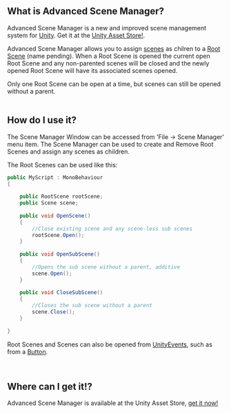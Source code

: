 ## What is Advanced Scene Manager?
Advanced Scene Manager is a new and improved scene management system for [Unity](https://unity.com/). Get it at the [Unity Asset Store!](https://assetstore.unity.com/).

Advanced Scene Manager allows you to assign [scenes](https://github.com/Zumwani/advanced-scene-manager/wiki/Scene) as chilren to a [Root Scene](https://github.com/Zumwani/advanced-scene-manager/wiki/Root-Scene) (name pending). 
When a Root Scene is opened the current open Root Scene and any non-parented scenes will be closed and the newly opened Root Scene will have its associated scenes opened.

Only one Root Scene can be open at a time, but scenes can still be opened without a parent.
\
​
## How do I use it?
The Scene Manager Window can be accessed from 'File -> Scene Manager' menu item. The Scene Manager can be used to create and Remove Root Scenes and assign any scenes as children.

The Root Scenes can be used like this:
```C#
public MyScript : MonoBehaviour
{
    
    public RootScene rootScene;
    public Scene scene;
    
    public void OpenScene()
    {
        //Close existing scene and any scene-less sub scenes
        rootScene.Open();
    }
    
    public void OpenSubScene()
    {
        //Opens the sub scene without a parent, additive
        scene.Open();
    }
    
    public void CloseSubScene()
    {
        //Closes the sub scene without a parent
        scene.Close();
    }
    
}
```
Root Scenes and Scenes can also be opened from [UnityEvents](https://docs.unity3d.com/Manual/UnityEvents.html), such as from a [Button](https://docs.unity3d.com/Packages/com.unity.ugui@1.0/manual/script-Button.html).

​
## Where can I get it!?
Advanced Scene Manager is available at the Unity Asset Store, [get it now!](https://assetstore.unity.com/)

​
